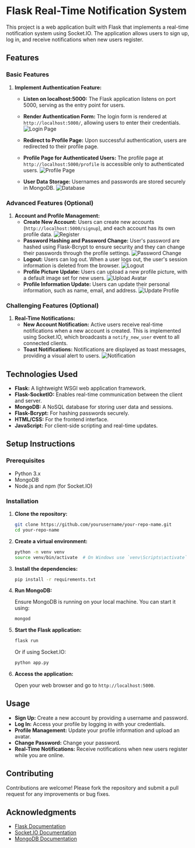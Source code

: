 # Flask Real-Time Notification System

This project is a web application built with Flask that implements a real-time notification system using Socket.IO. The application allows users to sign up, log in, and receive notifications when new users register.

## Features

### Basic Features

1. **Implement Authentication Feature:**
   - **Listen on localhost:5000:** The Flask application listens on port 5000, serving as the entry point for users.
   - **Render Authentication Form:** The login form is rendered at `http://localhost:5000/`, allowing users to enter their credentials.
   ![Login Page](static/images/login.PNG)

   - **Redirect to Profile Page:** Upon successful authentication, users are redirected to their profile page.
   - **Profile Page for Authenticated Users:** The profile page at `http://localhost:5000/profile` is accessible only to authenticated users.
   ![Profile Page](static/images/profile.PNG)
   - **User Data Storage:** Usernames and passwords are stored securely in MongoDB.
   ![Database](static/images/database.PNG)

### Advanced Features (Optional)

1. **Account and Profile Management:**
   - **Create New Account:** Users can create new accounts (`http://localhost:5000/signup`), and each account has its own profile data.
   ![Register](static/images/register.PNG)
   - **Password Hashing and Password Change:** User's password are hashed using Flask-Bcrypt to ensure security and they can change their passwords through the profile settings.
   ![Password Change](static/images/password_change.PNG)
   - **Logout:** Users can log out. When a user logs out, the user's session information is deleted from the browser.
   ![Logout](static/images/logout.PNG)
   - **Profile Picture Update:** Users can upload a new profile picture, with a default image set for new users.
   ![Upload Avatar](static/images/upload_image.PNG)
   - **Profile Information Update:** Users can update their personal information, such as name, email, and address.
   ![Update Profile](static/images/update_profile.PNG)

### Challenging Features (Optional)

1. **Real-Time Notifications:**
   - **New Account Notification:** Active users receive real-time notifications when a new account is created. This is implemented using Socket.IO, which broadcasts a `notify_new_user` event to all connected clients.
   - **Toast Notifications:** Notifications are displayed as toast messages, providing a visual alert to users.
   ![Notification](static/images/notification.PNG)
## Technologies Used

- **Flask:** A lightweight WSGI web application framework.
- **Flask-SocketIO:** Enables real-time communication between the client and server.
- **MongoDB:** A NoSQL database for storing user data and sessions.
- **Flask-Bcrypt:** For hashing passwords securely.
- **HTML/CSS:** For the frontend interface.
- **JavaScript:** For client-side scripting and real-time updates.

## Setup Instructions

### Prerequisites

- Python 3.x
- MongoDB
- Node.js and npm (for Socket.IO)

### Installation

1. **Clone the repository:**

   ```bash
   git clone https://github.com/yourusername/your-repo-name.git
   cd your-repo-name
   ```

2. **Create a virtual environment:**

   ```bash
   python -m venv venv
   source venv/bin/activate  # On Windows use `venv\Scripts\activate`
   ```

3. **Install the dependencies:**

   ```bash
   pip install -r requirements.txt
   ```

4. **Run MongoDB:**

   Ensure MongoDB is running on your local machine. You can start it using:

   ```bash
   mongod
   ```

5. **Start the Flask application:**

   ```bash
   flask run
   ```

   Or if using Socket.IO:

   ```bash
   python app.py
   ```

6. **Access the application:**

   Open your web browser and go to `http://localhost:5000`.

## Usage

- **Sign Up:** Create a new account by providing a username and password.
- **Log In:** Access your profile by logging in with your credentials.
- **Profile Management:** Update your profile information and upload an avatar.
- **Change Password:** Change your password.
- **Real-Time Notifications:** Receive notifications when new users register while you are online.

## Contributing

Contributions are welcome! Please fork the repository and submit a pull request for any improvements or bug fixes.

## Acknowledgments

- [Flask Documentation](https://flask.palletsprojects.com/)
- [Socket.IO Documentation](https://socket.io/docs/)
- [MongoDB Documentation](https://docs.mongodb.com/)


